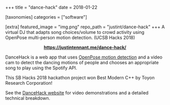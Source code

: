 +++
title = "dance-hack"
date = 2018-01-22

[taxonomies]
categories = ["software"]

[extra]
featured_image = "img.png"
repo_path = "justint/dance-hack"
+++
A virtual DJ that adapts song choices/volume to crowd activity using OpenPose multi-person motion detection. (UCSB Hacks 2018)
<!-- more -->
<p style="text-align: center; font-weight: bold"><a href="https://justintennant.me/dance-hack/">https://justintennant.me/dance-hack/</a></p>

DanceHack is a web app that uses [OpenPose motion detection](https://github.com/CMU-Perceptual-Computing-Lab/openpose) and a video cam to detect the dancing motions of people and chooses an appropriate song to play using the Spotify API.

This SB Hacks 2018 hackathon project won Best Modern C++ by Toyon Research Corporation!

See the [DanceHack website](https://justintennant.me/dance-hack/) for video demonstrations and a detailed technical breakdown.